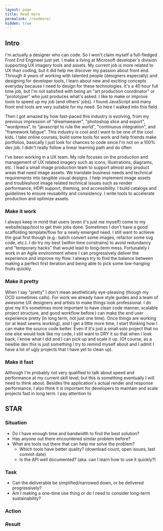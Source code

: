 ```yaml
---
layout: page
title: Read more
permalink: /readmore/
hidden: true
---
```


## Intro

I'm actually a designer who can code. So I won't claim myself a full-fledged Front End Engineer just yet. I make a living at Microsoft developer's division supporting UX imagery tools and assets. My current job is more related to UX than coding, but it did help me discover my passion about front end. Through 4 years of working with talented people (designers especially) and designing for developer tools, I learn about new and exciting concepts everyday because I need to design for these technologies. It's a 40 hour full time job, but I'm not satisfied with being an "art production coordinator" or "prototyper" who just produces what's asked. I like to make or improve tools to speed up my job (and others' jobs). I found JavaScript and many front end tools are very suitable for my need. So here I walked into this field.

Then I got amazed by how fast-paced this industry is evolving, from my previous impression of "dreamweaver", "photoshop slice and export", "wordpress", to "javascript to rule the world", "continuous integration", and "framework fatigue". This industry is cool and I want to be one of the cool kids. I take online courses, build some tools for work and help friends make portfolios, basically I just look for chances to code since I'm not on a 100% dev job. I didn't really follow a linear learning path and do often

I've been working in a UX team. My role focuses on the production and management of UX related imagery such as icons, illustrations, diagrams, etc. I lead a small image production team to support almost any product areas that need image assets. We translate business needs and technical requirements into tangible visual designs. I help implement image assets and troubleshoot image related technical issues such as render performance, HDPI support, theming, and accessibility. I build catalogs and guidelines to ensure reusability and consistency. I write tools to accelerate production and optimize assets.


### Make it work

I always keep in mind that users (even it's just me myself) come to my website/app/tool to get their jobs done. Sometimes I don't have a good scaffolding template/flow for a newly emerged need. I still want to achieve the goal first though (e.g.: batch convert some images, refactor some svg code, etc.). I do try my best (within time constrains) to avoid redundancy and "temporary hacks" that would lead to long-term mess. Fortunately I work in an Agile environment where I can progressively deliver the experience and improve my flow. I always try to find the balance between making a perfect first iteration and being able to pick some low-hanging fruits quickly.

### Make it pretty

When I say "pretty" I don't mean aesthetically eye-pleasing (though my OCD sometimes calls). For work we already have style guides and a team of awesome UX designers and artists to make things look professional. I do give my It's sometimes more important to have clean code manner, scalable project structure, and good workflow before I can make the end user experience pretty (in long term, not just one time). Once things are working (or at least seems working), and I get a little more time, I start thinking how I can make the source code better. Even if it's just a small solo project that no one else would look like my code, I still want to DRY it so that when I look back, I know what I did and I can pick up and scale it up. (Of course, as a newbie dev this is just something I try to remind myself about and I admit I have a lot of ugly projects that I have yet to clean up).

### Make it fast

Although I'm probably not very qualified to talk about speed and performance at my current skill level, but this is something eventually I will need to think about. Besides the application's actual render and response performance, I also think it is important for developers to maintain and scale projects fast in long term. I pay attention to

## STAR

### **S**ituation

- Do I have enough time and bandwidth to find the best solution?
- Has anyone out there encountered similar problem before?
- What are tools out there that can help me solve the problem?
  - Which tools have better quality? (download count, open issues, last commit date)
  - Is the API well documented? (aka. can I learn how to use it quickly?)

### **T**ask

- Can the deliverable be simplified/narrowed down, or be delivered progressively?
- Am I making a one-time use thing or do I need to consider long-term sustainability?

### **A**ction

### *R*esult
